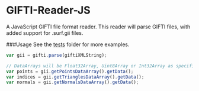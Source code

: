 # GIFTI-Reader-JS
A JavaScript GIFTI file format reader.  This reader will parse GIFTI files, with added support for .surf.gii files.

###Usage
See the [tests](https://github.com/rii-mango/GIFTI-Reader-JS/tree/master/tests) folder for more examples.

```javascript
var gii = gifti.parse(giftiXMLString);

// DataArrays will be Float32Array, Uint8Array or Int32Array as specified in GIFTI header
var points = gii.getPointsDataArray().getData();
var indices = gii.getTrianglesDataArray().getData();
var normals = gii.getNormalsDataArray().getData();
```

